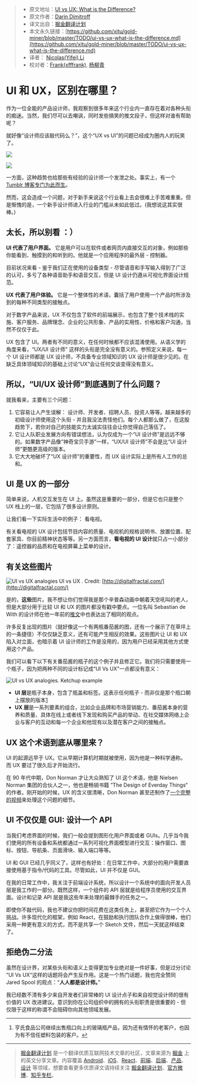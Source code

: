 
  > * 原文地址：[UI vs UX: What is the Difference?](https://www.sitepoint.com/ui-vs-ux-what-is-the-difference/)
  > * 原文作者：[Darin Dimitroff](https://www.sitepoint.com/author/darin-dimitroff/)
  > * 译文出自：[掘金翻译计划](https://github.com/xitu/gold-miner)
  > * 本文永久链接：[https://github.com/xitu/gold-miner/blob/master/TODO/ui-vs-ux-what-is-the-difference.md](https://github.com/xitu/gold-miner/blob/master/TODO/ui-vs-ux-what-is-the-difference.md)
  > * 译者： [Nicolas(Yifei) Li](https://github.com/yifili09)
  > * 校对者：[Frank(xfffrank)](https://github.com/xfffrank), [杨柳青](https://github.com/ylq167)

  # UI 和 UX，区别在哪里？ 

  作为一位全能的产品设计师，我观察到很多年来这个行业内一直存在着对各种头衔的痴迷。当然，我们尽可以去嘲讽，同时发些搞笑的推文段子，但这样对谁有帮助呢？

就好像“设计师应该敲代码么？”，这个“UX vs UI”的问题已经成为圈内人的玩笑了。

[![](https://ws3.sinaimg.cn/large/006tNc79ly1fidh1mes79j30qa0qetbr.jpg)](https://twitter.com/sdw/status/709853249407361024/photo/1)

[![](https://ws2.sinaimg.cn/large/006tNc79ly1fidh23pw82j30pw104td8.jpg)](https://twitter.com/ezyjules/status/797121630287888384/photo/1)

一方面，这种趋势也给那些有经验的设计师一个发泄之处。事实上，有一个[Tumblr 博客专门为此而生](https://shittyuiuxanalogies.tumblr.com/)。

然而，这会造成一个问题，对于新手来说这个行业看上去会很难上手苦难重重。但是惭愧的是，一个新手设计师进入行业的门槛从未如此低过。(我想说这其实很棒。)

## 太长，所以别看 ：）

**UI 代表了用户界面。** 它是用户可以在软件或者网页内直接交互的对象，例如那些你能看到、触摸到的和听到的。他就是一个应用程序的最外层 - 控制器。 

目前状况来看 - 鉴于我们正在使用的设备类型 - 尽管语音和手写输入得到了广泛的认可，多亏了各种语音助手和语音交互，但是 UI 设计仍遵从可视化界面设计规范。 

**UX 代表了用户体验。** 它是一个整体性的术语，囊括了用户使用一个产品时所涉及到的每种不同类型的接触点。 

对于数字产品来说，UX 不仅包含了软件的前端展示，也包含了整个技术栈的实施、客户服务、品牌理念、企业的公共形象、产品的实用性、价格和客户沟通，当然不仅仅于此。

UX 包含了 UI。两者有不同的意义，在任何时候都不应该混淆使用。从语义学的角度来看，“UX/UI 设计师” 这样的头衔是完全没有意义的。参照定义来说，每一个 UI 设计师都是 UX 设计师，不具备专业领域知识的 UX 设计师是很少见的。在缺乏具体领域知识的基础上讨论“UX”会让任何交谈变得没有意义。

## 所以，“UI/UX 设计师”到底遇到了什么问题？

就我看来，主要有三个问题：

1. 它容易让人产生误解： 设计师、开发者、招聘人员、投资人等等。越来越多的初级设计师使用这个头衔 - 并且我没法责怪他们。每个人都那么做了，在这股趋势下，若你对自己的技能实力太诚实往往会让你觉得自己落伍了。
2. 它让人队职业发展方向有错误想法，认为仅成为一个“UI 设计师”是远远不够的。如果数字产品像“神奇宝贝手游”一样，“UX/UI 设计师”不会是比“UI 设计师”更酷更高级的版本。
3. 它大大地破坏了“UX 设计师”的重要性，而 UX 设计实际上是所有人工作的总和。

## UI 是 UX 的**一部分**

简单来说，人机交互发生在 UI 上。虽然这是重要的一部分，但是它也只是整个 UX 栈上的一层，它包括了很多设计原则。

让我们看一下实际生活中的例子： 看电视。

有关看电视的 UX 设计包括节目内容的质量、电视机的规格说明书、放置位置、配套家具、你目前精神状态等等。另一方面而言，**看电视的 UI 设计**就只占一小部分了：遥控器的品质和在电视屏幕上菜单的设计。

## 有关**这些**图片

![UI vs UX analogies](https://dab1nmslvvntp.cloudfront.net/wp-content/uploads/2017/08/1501634649path-e1501833312222.jpg)
UI vs UX . Credit: [http://digitalfractal.com/](http://digitalfractal.com/)

是的，**这些**图片。我不想让你们觉得我是那个辛普森动画中朝着天空吼叫的老人，但是大部分用于比较 UI 和 UX 的图片都没有戳中要点。一位名叫 Sebastian de With 的设计师在他一年前的[推文](https://twitter.com/sdw/status/709853249407361024)中也表达出了相同的观点。

许多反复出现的图片（就好像这一个有两瓶番茄酱的图，还有一个展示了在草坪上的一条捷径）不仅仅缺乏意义，还有可能产生相反的效果。这些图片让 UI 和 UX 陷入对立面，也暗示着 UI 设计师的工作是没用的，因为用户已经采用其他方式使用这个产品。

我们可以看下以下有关番茄酱的瓶子的这个例子并且修正它。我们将只需要使用一个瓶子，因为把两种不同的设计标记成“UI Vs UX”一点都没有意义：

![UI vs UX analogies. Ketchup example](https://dab1nmslvvntp.cloudfront.net/wp-content/uploads/2017/08/15016346441-cYDgrGRLkIioJxkHUjrqaA.jpeg)

- **UI 层**是瓶子本身，包含了瓶盖和标签。这表示任何瓶子 - 而非仅是那个瓶口朝上摆放的版本[1](#fn1)
- **UX 层**是一系列要素的组合，比如企业品牌和市场营销能力、番茄酱本身的营养和质量、具体在线上或者线下发现和购买产品的举动、在社交媒体网络上企业与客户的互动和每一个企业和他现有以及潜在客户之间的接触点。

## UX 这个术语到底从哪里来？

UI 的起源远早于 UX。它从早期计算机时期就被使用，因为他是一种科学通称。而 UX 要过了很久后才开始流行。

在 90 年代中期，Don Norman 才让大众熟知了 UI 这个术语，他是 Nielsen Norman 集团的合伙人之一，他也是畅销书籍 ”The Design of Everday Things“ 的作者。刚开始的时候，UX 的含义很清晰，Don Norman 甚至还制作了[一个完整的视频](https://www.youtube.com/watch?v=9BdtGjoIN4E)来处理这个问题的细节。

## UI 不仅仅是 GUI: 设计一个 API

当我们考虑界面的时候，我们一般会提到图形化用户界面或者 GUIs。几乎当今我们使用的所有设备和系统都通过一系列可视化界面模型进行交互：操作窗口、图标、按钮、导航条、页面滑块、输入端口等等。

UI 和 GUI 已经几乎同义了，这样也有好处：在日常工作中，大部分的用户需要直接使用基于指令/代码的工具。尽管如此，UI 并不仅是 GUI。

在我的日常工作中，我关注于前端设计系统，所以设计一个系统中的面向开发人员层是我工作的一部分。既然这样，一个组件的 API 层就是给程序员使用的交互界面。设计和记录 API 层是我这些年来处理的最棘手的任务之一。

即使你不敲代码，我也不建议你把时间花费在这类任务上，甚至把它作为一个个人挑战。许多现代化的框架，例如 React，在鼓励和执行团队合作上做得很棒，他们采用一种更有意义的方式，而不是共享一个 Sketch 文件，然后一天就这样结束了。

## 拒绝伪二分法

虽然在设计界，对某些头衔和语义上变得更加专业绝对是一件好事，但是过分讨论 ”UI Vs UX“这样的话题将会产生反作用。这是一个热门话题，我也完全赞同 Jared Spool 的观点：“**人人都是设计师。**”

我已经数不清有多少来自开发者们非常棒的 UI 设计点子和来自视觉设计师的很有价值的 UX 改进建议。意识到你在公司组织中的拥有的头衔职责是很重要的 - 但仅限于这样的称谓不会阻碍你向其他领域发展。

---

1. 亨氏食品公司继续出售瓶口向上的玻璃瓶产品，因为还有情怀的老客户，也因为有不信任塑料包装的客户。[↩](#fnref1)


  ---

  > [掘金翻译计划](https://github.com/xitu/gold-miner) 是一个翻译优质互联网技术文章的社区，文章来源为 [掘金](https://juejin.im) 上的英文分享文章。内容覆盖 [Android](https://github.com/xitu/gold-miner#android)、[iOS](https://github.com/xitu/gold-miner#ios)、[React](https://github.com/xitu/gold-miner#react)、[前端](https://github.com/xitu/gold-miner#前端)、[后端](https://github.com/xitu/gold-miner#后端)、[产品](https://github.com/xitu/gold-miner#产品)、[设计](https://github.com/xitu/gold-miner#设计) 等领域，想要查看更多优质译文请持续关注 [掘金翻译计划](https://github.com/xitu/gold-miner)、[官方微博](http://weibo.com/juejinfanyi)、[知乎专栏](https://zhuanlan.zhihu.com/juejinfanyi)。
  
